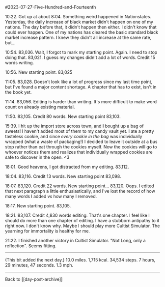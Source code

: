 #2023-07-27-Five-Hundred-and-Fourteenth

10:22.  Got up at about 8:04.  Something weird happened in Nationstates.  Yesterday, the daily increase of black market didn't happen on one of my nations.  The day before that, it didn't happen then either.  I didn't know that could ever happen.  One of my nations has cleared the basic standard black market increase pattern.  I knew they didn't all increase at the same rate, but...

10:54.  83,036.  Wait, I forgot to mark my starting point.  Again.  I need to stop doing that.  83,021.  I guess my changes didn't add a lot of words.  Credit 15 words writing.

10:56.  New starting point.  83,025

11:05.  83,028.  Doesn't look like a lot of progress since my last time point, but I've found a major content shortage.  A chapter that has to exist, isn't in the book yet.

11:14.  83,056.  Editing is harder than writing.  It's more difficult to make word count on already existing material.

11:50.  83,105.  Credit 80 words.  New starting point 83,103.

15:39.  I hit up the import store across town, and I bought up a bag of sweets!  I haven't added most of them to my candy vault yet.  I ate a pretty tasteless cookie, and since *every cookie in the bag* was individually wrapped (what a waste of packaging!) I decided to leave it outside at a bus stop rather than eat through the cookies myself.  Now the cookies will go to whoever notices them and realizes that individually wrapped cookies are safe to discover in the open.  <3

18:01.  Good heavens, I got distracted from my editing.  83,112.

18:04.  83,116.  Credit 13 words.  New starting point 83,098.

18:07.  83,120.  Credit 22 words.  New starting point...  83,120.  Oops.  I edited that next paragraph a little enthusiastically, and I've lost the record of how many words I added vs how many I removed.

18:17.  New starting point.  83,105.

18:21.  83,107.  Credit 4,830 words editing.  That's one chapter.  I feel like I should do more than one chapter of editing.  I have a stubborn antipathy to it right now.  I don't know why.  Maybe I should play more Cultist Simulator.  The yearning for immortality is healthy for me.

21:22.  I finished another victory in Cultist Simulator.  "Not Long, only a reflection".  Seems fitting.

---
(This bit added the next day.)  10.0 miles.  1,715 kcal.  34,534 steps.  7 hours, 29 minutes, 47 seconds.  1.3 mph.

---
Back to [[day-post-archive]]